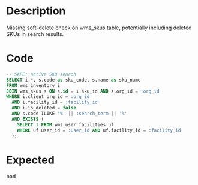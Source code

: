 # Description

Missing soft-delete check on wms_skus table, potentially including deleted SKUs in search results.

# Code

```sql
-- SAFE: active SKU search
SELECT i.*, s.code as sku_code, s.name as sku_name
FROM wms_inventory i
JOIN wms_skus s ON s.id = i.sku_id AND s.org_id = :org_id
WHERE i.client_org_id = :org_id
  AND i.facility_id = :facility_id
  AND i.is_deleted = false
  AND s.code ILIKE '%' || :search_term || '%'
  AND EXISTS (
    SELECT 1 FROM wms_user_facilities uf 
    WHERE uf.user_id = :user_id AND uf.facility_id = :facility_id
  );
```

# Expected

bad